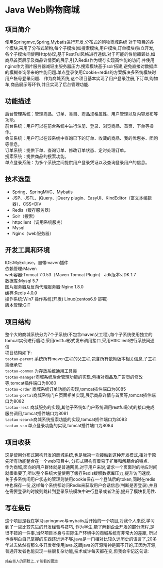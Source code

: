 # Java Web购物商城

## 项目简介
使用Springmvc,Spring,Mybatis进行开发,分布式的购物商城系统 对于项目的各个模块,采用了分布式架构,每个子模块(如搜索模块,用户模块,订单模块)独立开发,各个子模块间使用Http协议,基于RestFul风格进行通信.对于可能的性能瓶颈处,如商品首页展示及商品详情页的展示,引入Redis作为缓存实现高性能的访问.并使用nginx作为图片服务器减轻主服务器压力.搜索模块基于solr搭建,避免直接对数据库的模糊查询带来的性能问题.单点登录使用Cookie+redis的方案解决多系统模块时用户帐号登录问题.  
作为商城系统,这个项目基本实现了用户登录注册,下订单,购物车,商品展示等环节,并且实现了后台管理功能.

## 功能描述
后台管理系统：管理商品、订单、类目、商品规格属性、用户管理以及内容发布等功能。  
前台系统：用户可以在前台系统中进行注册、登录、浏览商品、首页、下单等操作。  
会员系统：用户可以在该系统中查询已下的订单、收藏的商品、我的优惠券、团购等信息。  
订单系统：提供下单、查询订单、修改订单状态、定时处理订单。  
搜索系统：提供商品的搜索功能。  
单点登录系统：为多个系统之间提供用户登录凭证以及查询登录用户的信息。

## 技术选型
- Spring、SpringMVC、Mybatis
- JSP、JSTL、jQuery、jQuery plugin、EasyUI、KindEditor（富文本编辑器）、CSS+DIV
- Redis（缓存服务器）
- Solr（搜索）
- httpclient（调用系统服务）
- Mysql
- Nginx（web服务器）

## 开发工具和环境
IDE:MyEclipse，自带maven插件  
依赖管理:Maven  
web容器:Tomcat 7.0.53（Maven Tomcat Plugin）
Jdk版本:JDK 1.7  
数据库:Mysql 5.7   
图片服务器及反向代理服务器:Nginx 1.8.0  
缓存:Redis 4.0.0  
操作系统:Win7 操作系统(开发) Linux(centos6.9 部署)  
版本管理:GIT

## 项目结构
整个大的商城系统分为7个子系统(不包含maven父工程),每个子系统使用独立的tomcat实例进行启动,采用restful形式发布调用接口,采用HttlClient进行系统间通信   
项目结构如下:  
`taotao-parent` 系统所有maven工程的父工程,包含所有依赖版本相关信息,子工程需继承它   
`taotao-common` 为存放系统通用工具类  
`taotao-manager`商城系统后台管理功能的实现,包括对商品及广告页的修改等,tomcat插件端口为8080  
`taotao-order`  商城系统订单功能的实现,tomcat插件端口为8085  
`taotao-portal`商城系统门户页面相关实现,展示商品详情与首页等,tomcat插件端口为8082  
`taotao-rest` 商城服务的实现,其他子系统如门户系统调用restful形式的接口完成服务调用,tomcat插件端口为8081   
`taotao-search`商城系统搜索功能的实现,tomcat插件端口为8083  
`taotao-sso` 单点登录功能的实现,tomcat插件端口为8084  

## 项目收获  
这是使用分布式架构开发的商城系统,也是我第一次接触到这种开发模式,相对于原先所有功能整合在一个web项目中,
分布式架构有着易于扩展和解耦合的特点.  
作为商城,面向的用户群体就是普通网民,对于用户来说,请求一个页面时的响应时间就很重要了,所以整个系统大量使用了缓存Redis缓解数据库压力,提升访问速度.  
关于多系统间用户状态的管理则使用cookie保存一个登陆后的token,同时在redis中也保存一份,这样每个系统都访问Redis来获取用户会话信息(判断是否登录),并且在需要登录的时候则跳转到登录系统模块中进行登录或者注册,提升了模块复用性.

## 写在最后
这个项目是我在学习springmvc与mybatis后开始的一个项目,对我个人来说,学习到了一些比较先进的开发经验与技巧,
作为学生,能了解到企业开发的部分流程,是很不错的一件事,当然项目本身与实际生产环境中的商城系统有非常大的差距,
所以也得明白自己掌握的东西还远远不够,java是一门相对比较久远历史的语言了,20多年过去依然有那么多开发者使用java,这跟java的开源精神是离不开的,正因为开源,普通开发者也能实现一些很复杂功能,技术或许每天都在变,但我会牢记这句话:
```
站在巨人的肩膀上,才能看的更远
```
